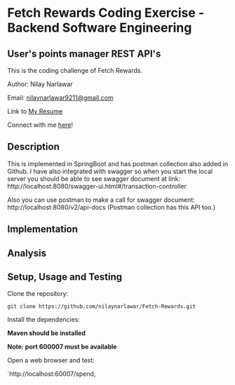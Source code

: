 # Fetch Rewards Coding Exercise - Backend Software Engineering
## User's points manager REST API's

This is the coding challenge of Fetch Rewards.

Author: Nilay Narlawar

Email: nilaynarlawar9211@gmail.com

Link to [My Resume](https://www.dropbox.com/s/lica27y0r4k4qyq/Nilay_Narlawar_Resume.pdf?dl=0)

Connect with me [here](https://www.linkedin.com/in/nnarlawar/)!

## Description
This is implemented in SpringBoot and has postman collection also added in Github. I have also integrated with swagger so when you start the local server you should be able to see swagger document at link:
http://localhost:8080/swagger-ui.html#/transaction-controller

Also you can use postman to make a call for swagger document:
http://localhost:8080/v2/api-docs (Postman collection has this API too.) 

## Implementation


## Analysis


## Setup, Usage and Testing

Clone the repository:

`git clone https://github.com/nilaynarlawar/Fetch-Rewards.git`

Install the dependencies:

**Maven should be installed**



**Note: port 600007 must be available**

Open a web browser and test:

`http://localhost:60007/spend,



